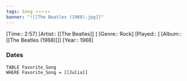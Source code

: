 ```yaml
---
tags: Song ⭐⭐⭐⭐⭐ 
banner: "![[The Beatles (1968).jpg]]"
---
```

[Time:: 2:57]
[Artist:: [[The Beatles]] ]
[Genre:: Rock]
[Played:: ]
[Album:: [[The Beatles (1968)]]]
[Year:: 1968]
### Dates
````dataview
TABLE Favorite_Song
WHERE Favorite_Song = [[Julia]]
````
